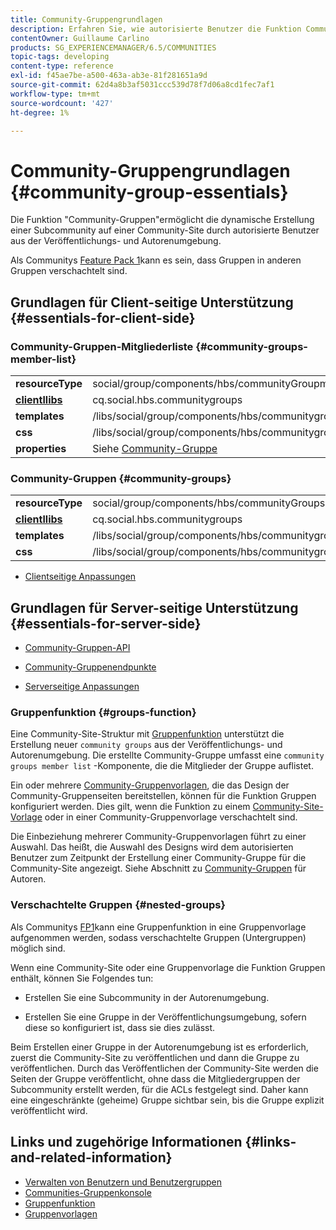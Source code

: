 ```yaml
---
title: Community-Gruppengrundlagen
description: Erfahren Sie, wie autorisierte Benutzer die Funktion Community-Gruppen verwenden können, um eine Subcommunity auf einer Community-Site dynamisch zu erstellen.
contentOwner: Guillaume Carlino
products: SG_EXPERIENCEMANAGER/6.5/COMMUNITIES
topic-tags: developing
content-type: reference
exl-id: f45ae7be-a500-463a-ab3e-81f281651a9d
source-git-commit: 62d4a8b3af5031ccc539d78f7d06a8cd1fec7af1
workflow-type: tm+mt
source-wordcount: '427'
ht-degree: 1%

---
```


# Community-Gruppengrundlagen  {#community-group-essentials}

Die Funktion &quot;Community-Gruppen&quot;ermöglicht die dynamische Erstellung einer Subcommunity auf einer Community-Site durch autorisierte Benutzer aus der Veröffentlichungs- und Autorenumgebung.

Als Communitys [Feature Pack 1](deploy-communities.md#latestfeaturepack)kann es sein, dass Gruppen in anderen Gruppen verschachtelt sind.

## Grundlagen für Client-seitige Unterstützung {#essentials-for-client-side}

### Community-Gruppen-Mitgliederliste {#community-groups-member-list}

<table>
 <tbody>
  <tr>
   <td> <strong>resourceType</strong></td>
   <td>social/group/components/hbs/communityGroupmemberList</td>
  </tr>
  <tr>
   <td> <a href="clientlibs.md"><strong>clientllibs</strong></a></td>
   <td>cq.social.hbs.communitygroups</td>
  </tr>
  <tr>
   <td> <strong>templates</strong></td>
   <td> /libs/social/group/components/hbs/communitygroupmemberlist/communitygroupmemberlist.hbs<br /> </td>
  </tr>
  <tr>
   <td> <strong>css</strong></td>
   <td> /libs/social/group/components/hbs/communitygroupmemberlist/clientlibs/memberList.css</td>
  </tr>
  <tr>
   <td><strong>properties</strong></td>
   <td>Siehe <a href="creating-groups.md">Community-Gruppe</a></td>
  </tr>
 </tbody>
</table>

### Community-Gruppen {#community-groups}

<table>
 <tbody>
  <tr>
   <td> <strong>resourceType</strong></td>
   <td>social/group/components/hbs/communityGroups</td>
  </tr>
  <tr>
   <td> <a href="clientlibs.md"><strong>clientllibs</strong></a></td>
   <td>cq.social.hbs.communitygroups</td>
  </tr>
  <tr>
   <td> <strong>templates</strong></td>
   <td> /libs/social/group/components/hbs/communitygroups/communitygroups.hbs<br /> </td>
  </tr>
  <tr>
   <td> <strong>css</strong></td>
   <td> /libs/social/group/components/hbs/communitygroupmemberlist/clientlibs/communitygroups.css</td>
  </tr>
 </tbody>
</table>

* [Clientseitige Anpassungen](client-customize.md)

## Grundlagen für Server-seitige Unterstützung {#essentials-for-server-side}

* [Community-Gruppen-API](https://developer.adobe.com/experience-manager/reference-materials/6-5/javadoc/com/adobe/cq/social/group/client/api/package-summary.html)

* [Community-Gruppenendpunkte](https://developer.adobe.com/experience-manager/reference-materials/6-5/javadoc/com/adobe/cq/social/group/client/endpoints/package-summary.html)

* [Serverseitige Anpassungen](server-customize.md)

### Gruppenfunktion {#groups-function}

Eine Community-Site-Struktur mit [Gruppenfunktion](functions.md#groups-function) unterstützt die Erstellung neuer `community groups` aus der Veröffentlichungs- und Autorenumgebung. Die erstellte Community-Gruppe umfasst eine `community groups member list` -Komponente, die die Mitglieder der Gruppe auflistet.

Ein oder mehrere [Community-Gruppenvorlagen](tools-groups.md), die das Design der Community-Gruppenseiten bereitstellen, können für die Funktion Gruppen konfiguriert werden. Dies gilt, wenn die Funktion zu einem [Community-Site-Vorlage](sites.md) oder in einer Community-Gruppenvorlage verschachtelt sind.

Die Einbeziehung mehrerer Community-Gruppenvorlagen führt zu einer Auswahl. Das heißt, die Auswahl des Designs wird dem autorisierten Benutzer zum Zeitpunkt der Erstellung einer Community-Gruppe für die Community-Site angezeigt. Siehe Abschnitt zu [Community-Gruppen](creating-groups.md) für Autoren.

### Verschachtelte Gruppen {#nested-groups}

Als Communitys [FP1](deploy-communities.md#latestfeaturepack)kann eine Gruppenfunktion in eine Gruppenvorlage aufgenommen werden, sodass verschachtelte Gruppen (Untergruppen) möglich sind.

Wenn eine Community-Site oder eine Gruppenvorlage die Funktion Gruppen enthält, können Sie Folgendes tun:

* Erstellen Sie eine Subcommunity in der Autorenumgebung.

* Erstellen Sie eine Gruppe in der Veröffentlichungsumgebung, sofern diese so konfiguriert ist, dass sie dies zulässt.

Beim Erstellen einer Gruppe in der Autorenumgebung ist es erforderlich, zuerst die Community-Site zu veröffentlichen und dann die Gruppe zu veröffentlichen. Durch das Veröffentlichen der Community-Site werden die Seiten der Gruppe veröffentlicht, ohne dass die Mitgliedergruppen der Subcommunity erstellt werden, für die ACLs festgelegt sind. Daher kann eine eingeschränkte (geheime) Gruppe sichtbar sein, bis die Gruppe explizit veröffentlicht wird.

## Links und zugehörige Informationen {#links-and-related-information}

* [Verwalten von Benutzern und Benutzergruppen](users.md)
* [Communities-Gruppenkonsole](groups.md)
* [Gruppenfunktion](functions.md#groups-function)
* [Gruppenvorlagen](tools-groups.md)
